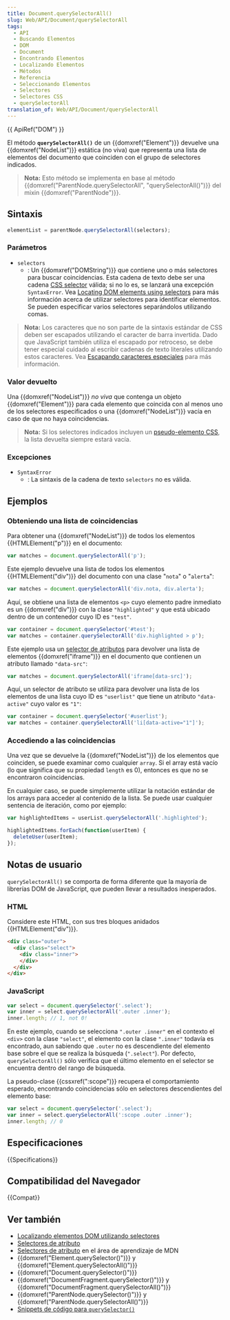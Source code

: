 ```yaml
---
title: Document.querySelectorAll()
slug: Web/API/Document/querySelectorAll
tags:
  - API
  - Buscando Elementos
  - DOM
  - Document
  - Encontrando Elementos
  - Localizando Elementos
  - Métodos
  - Referencia
  - Seleccionando Elementos
  - Selectores
  - Selectores CSS
  - querySelectorAll
translation_of: Web/API/Document/querySelectorAll
---
```


{{ ApiRef("DOM") }}

El método **`querySelectorAll()`** de un {{domxref("Element")}} devuelve una {{domxref("NodeList")}} estática (no viva) que representa una lista de elementos del documento que coinciden con el grupo de selectores indicados.

> **Nota:** Esto método se implementa en base al método {{domxref("ParentNode.querySelectorAll", "querySelectorAll()")}} del mixin {{domxref("ParentNode")}}.

## Sintaxis

```js
elementList = parentNode.querySelectorAll(selectors);
```

### Parámetros

- `selectors`
  - : Un {{domxref("DOMString")}} que contiene uno o más selectores para buscar coincidencias. Esta cadena de texto debe ser una cadena [CSS selector](/es/docs/Web/CSS/CSS_Selectors) válida; si no lo es, se lanzará una excepción `SyntaxError`. Vea [Locating DOM elements using selectors](/es/docs/Web/API/Document_object_model/Locating_DOM_elements_using_selectors) para más información acerca de utilizar selectores para identificar elementos. Se pueden especificar varios selectores separándolos utilizando comas.

> **Nota:** Los caracteres que no son parte de la sintaxis estándar de CSS deben ser escapados utilizando el caracter de barra invertida. Dado que JavaScript también utiliza el escapado por retroceso, se debe tener especial cuidado al escribir cadenas de texto literales utilizando estos caracteres. Vea [Escapando caracteres especiales](#escapando_caracteres_especiales) para más información.

### Valor devuelto

Una {{domxref("NodeList")}} _no viva_ que contenga un objeto {{domxref("Element")}} para cada elemento que coincida con al menos uno de los selectores especificados o una {{domxref("NodeList")}} vacía en caso de que no haya coincidencias.

> **Nota:** Si los selectores indicados incluyen un [pseudo-elemento CSS](/es/docs/Web/CSS/Pseudo-elements), la lista devuelta siempre estará vacía.

### Excepciones

- `SyntaxError`
  - : La sintaxis de la cadena de texto `selectors` no es válida.

## Ejemplos

### Obteniendo una lista de coincidencias

Para obtener una {{domxref("NodeList")}} de todos los elementos {{HTMLElement("p")}} en el documento:

```js
var matches = document.querySelectorAll('p');
```

Este ejemplo devuelve una lista de todos los elementos {{HTMLElement("div")}} del documento con una clase "`nota`" o "`alerta`":

```js
var matches = document.querySelectorAll('div.nota, div.alerta');
```

Aquí, se obtiene una lista de elementos `<p>` cuyo elemento padre inmediato es un {{domxref("div")}} con la clase `"highlighted"` y que está ubicado dentro de un contenedor cuyo ID es `"test"`.

```js
var container = document.querySelector('#test');
var matches = container.querySelectorAll('div.highlighted > p');
```

Este ejemplo usa un [selector de atributos](/es/docs/Web/CSS/Selectores_atributo) para devolver una lista de elementos {{domxref("iframe")}} en el documento que contienen un atributo llamado `"data-src"`:

```js
var matches = document.querySelectorAll('iframe[data-src]');
```

Aquí, un selector de atributo se utiliza para devolver una lista de los elementos de una lista cuyo ID es `"userlist"` que tiene un atributo `"data-active"` cuyo valor es `"1"`:

```js
var container = document.querySelector('#userlist');
var matches = container.querySelectorAll('li[data-active="1"]');
```

### Accediendo a las coincidencias

Una vez que se devuelve la {{domxref("NodeList")}} de los elementos que coinciden, se puede examinar como cualquier `array`. Si el array está vacío (lo que significa que su propiedad `length` es 0), entonces es que no se encontraron coincidencias.

En cualquier caso, se puede simplemente utilizar la notación estándar de los arrays para acceder al contenido de la lista. Se puede usar cualquier sentencia de iteración, como por ejemplo:

```js
var highlightedItems = userList.querySelectorAll('.highlighted');

highlightedItems.forEach(function(userItem) {
  deleteUser(userItem);
});
```

## Notas de usuario

`querySelectorAll()` se comporta de forma diferente que la mayoría de librerías DOM de JavaScript, que pueden llevar a resultados inesperados.

### HTML

Considere este HTML, con sus tres bloques anidados {{HTMLElement("div")}}.

```html
<div class="outer">
  <div class="select">
    <div class="inner">
    </div>
  </div>
</div>
```

### JavaScript

```js
var select = document.querySelector('.select');
var inner = select.querySelectorAll('.outer .inner');
inner.length; // 1, not 0!
```

En este ejemplo, cuando se selecciona `".outer .inner"` en el contexto el `<div>` con la clase `"select"`, el elemento con la clase `".inner"` todavía es encontrado, aun sabiendo que `.outer` no es descendiente del elemento base sobre el que se realiza la búsqueda (`".select"`). Por defecto, `querySelectorAll()` sólo verifica que el último elemento en el selector se encuentra dentro del rango de búsqueda.

La pseudo-clase {{cssxref(":scope")}} recupera el comportamiento esperado, encontrando coincidencias sólo en selectores descendientes del elemento base:

```js
var select = document.querySelector('.select');
var inner = select.querySelectorAll(':scope .outer .inner');
inner.length; // 0
```

## Especificaciones

{{Specifications}}

## Compatibilidad del Navegador

{{Compat}}

## Ver también

- [Localizando elementos DOM utilizando selectores](/es/docs/Web/API/Document_object_model/Locating_DOM_elements_using_selectors)
- [Selectores de atributo](/es/docs/Web/CSS/Selectores_atributo)
- [Selectores de atributo](/es/docs/Learn/CSS/Introduction_to_CSS/Selectores_de_Atributos) en el área de aprendizaje de MDN
- {{domxref("Element.querySelector()")}} y {{domxref("Element.querySelectorAll()")}}
- {{domxref("Document.querySelector()")}}
- {{domxref("DocumentFragment.querySelector()")}} y {{domxref("DocumentFragment.querySelectorAll()")}}
- {{domxref("ParentNode.querySelector()")}} y {{domxref("ParentNode.querySelectorAll()")}}
- [Snippets de código para `querySelector()`](/es/docs/Code_snippets/QuerySelector)
